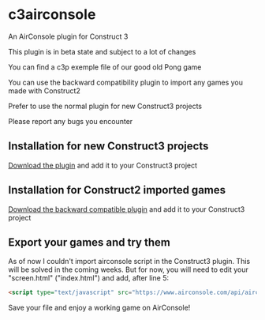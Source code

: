 # c3airconsole
An AirConsole plugin for Construct 3

This plugin is in beta state and subject to a lot of changes

You can find a c3p exemple file of our good old Pong game

You can use the backward compatibility plugin to import any games you made with Construct2

Prefer to use the normal plugin for new Construct3 projects

Please report any bugs you encounter

## Installation for new Construct3 projects
[Download the plugin](plugin/airconsole.c3addon) and add it to your Construct3 project

## Installation for Construct2 imported games
[Download the backward compatible plugin](backwardCompatibility/c3airconsole-backcomp.c3addon) and add it to your Construct3 project


## Export your games and try them
As of now I couldn't import airconsole script in the Construct3 plugin. This will be solved in the coming weeks. But for now, you will need to edit your "screen.html" ("index.html") and add, after line 5:

```html
<script type="text/javascript" src="https://www.airconsole.com/api/airconsole-1.7.0.js"></script>
```

Save your file and enjoy a working game on AirConsole!
